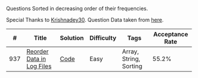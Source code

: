Questions Sorted in decreasing order of their frequencies.

Special Thanks to [Krishnadey30](https://github.com/krishnadey30). Question Data taken from [here](https://github.com/krishnadey30/LeetCode-Questions-CompanyWise/blob/master/amazon_alltime.csv).

|#|Title|Solution|Difficulty|Tags|Acceptance Rate|
| - | - | - | - | - |  - |
|937|[Reorder Data in Log Files](https://leetcode.com/problems/reorder-data-in-log-files/)|[Code](https://github.com/yvrakesh/Leetcode/tree/main/Amazon/1.%20Reorder%20Data%20in%20Log%20Files)|Easy|Array, String, Sorting|55.2%|
